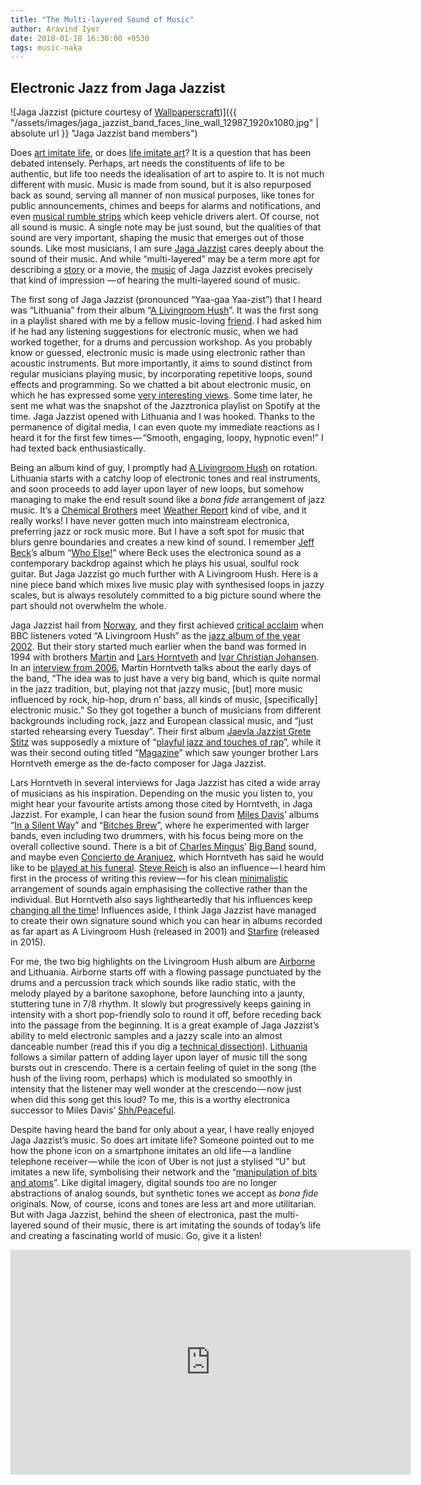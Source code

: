 ```yaml
---
title: "The Multi-layered Sound of Music"
author: Aravind Iyer
date: 2018-01-18 16:30:00 +0530
tags: music-naka
---
```

## Electronic Jazz from Jaga Jazzist

![Jaga Jazzist (picture courtesy of [Wallpaperscraft](https://wallpaperscraft.com/download/jaga_jazzist_band_faces_line_wall_12987/1920x1080))]({{ "/assets/images/jaga_jazzist_band_faces_line_wall_12987_1920x1080.jpg" | absolute url }}
"Jaga Jazzist band members")

Does [art imitate life](https://www.psychologytoday.com/blog/the-psychology-fiction/201104/does-art-imitate-life),
or does [life imitate art](https://en.wikipedia.org/wiki/Life_imitating_art)? It is a question that has been
debated intensely. Perhaps, art needs the constituents of life to be authentic, but life too needs the
idealisation of art to aspire to. It is not much different with music. Music is made from sound, but it is also
repurposed back as sound, serving all manner of non musical purposes, like tones for public announcements, chimes
and beeps for alarms and notifications, and even [musical rumble strips](https://en.wikipedia.org/wiki/Musical_road)
which keep vehicle drivers alert. Of course, not all sound is music. A single note may be just sound, but the
qualities of that sound are very important, shaping the music that emerges out of those sounds. Like most
musicians, I am sure [Jaga Jazzist](https://en.wikipedia.org/wiki/Jaga_Jazzist) cares deeply about the sound of
their music. And while “multi-layered” may be a term more apt for describing a
[story](https://en.wikipedia.org/wiki/Story_within_a_story) or a movie, the
[music](https://ninjatune.net/artist/jaga-jazzist) of Jaga Jazzist evokes precisely that kind of impression
— of hearing the multi-layered sound of music.

The first song of Jaga Jazzist (pronounced “Yaa-gaa Yaa-zist”) that I heard was “Lithuania” from their
album “[A Livingroom Hush](https://en.wikipedia.org/wiki/A_Livingroom_Hush)”. It was the first song in
a playlist shared with me by a fellow music-loving [friend](https://medium.com/@prateeks). I had asked him
if he had any listening suggestions for electronic music, when we had worked together, for a drums and
percussion workshop. As you probably know or guessed, electronic music is made using electronic rather
than acoustic instruments. But more importantly, it aims to sound distinct from regular musicians playing
music, by incorporating repetitive loops, sound effects and programming. So we chatted a bit about
electronic music, on which he has expressed some
[very interesting views](https://medium.com/@prateeks/soundscapes-and-why-edm-is-the-music-for-today-738a669ac83b).
Some time later, he sent me what was the snapshot of the Jazztronica playlist on Spotify at the time.
Jaga Jazzist opened with Lithuania and I was hooked. Thanks to the permanence of digital media, I can
even quote my immediate reactions as I heard it for the first few times — “Smooth, engaging, loopy,
hypnotic even!” I had texted back enthusiastically.

Being an album kind of guy, I promptly had
[A Livingroom Hush](https://www.allmusic.com/album/a-livingroom-hush-mw0000660007) on rotation.
Lithuania starts with a catchy loop of electronic tones and real instruments, and soon proceeds to
add layer upon layer of new loops, but somehow managing to make the end result sound like a *bona fide*
arrangement of jazz music. It’s a [Chemical Brothers](https://en.wikipedia.org/wiki/The_Chemical_Brothers)
meet [Weather Report](https://en.wikipedia.org/wiki/Weather_Report) kind of vibe, and it really works!
I have never gotten much into mainstream electronica, preferring jazz or rock music more. But I have a
soft spot for music that blurs genre boundaries and creates a new kind of sound. I remember
[Jeff Beck](https://en.wikipedia.org/wiki/Jeff_Beck)’s album
“[Who Else!](https://www.allmusic.com/album/who-else%21-mw0000602855)” where Beck uses the electronica
sound as a contemporary backdrop against which he plays his usual, soulful rock guitar. But Jaga Jazzist
go much further with A Livingroom Hush. Here is a nine piece band which mixes live music play with
synthesised loops in jazzy scales, but is always resolutely committed to a big picture sound where
the part should not overwhelm the whole.

Jaga Jazzist hail from [Norway](http://www.listento.no/), and they first achieved
[critical acclaim](http://www.listento.no/mic.nsf/doc/art2003010611203678263218) when BBC listeners
voted “A Livingroom Hush” as the [jazz album of the year 2002](http://www.bbc.co.uk/music/reviews/zn4h/).
But their story started much earlier when the band was formed in 1994 with brothers
[Martin](https://en.wikipedia.org/wiki/Martin_Horntveth) and
[Lars Horntveth](https://en.wikipedia.org/wiki/Lars_Horntveth) and
[Ivar Christian Johansen](https://en.wikipedia.org/wiki/Ravi_%28Ivar_Johansen%29). In an
[interview from 2006](https://www.tinymixtapes.com/features/jaga-jazzist), Martin Horntveth talks about
the early days of the band, “The idea was to just have a very big band, which is quite normal in the
jazz tradition, but, playing not that jazzy music, [but] more music influenced by rock, hip-hop,
drum n’ bass, all kinds of music, [specifically] electronic music.” So they got together a bunch of
musicians from different backgrounds including rock, jazz and European classical music, and “just
started rehearsing every Tuesday”. Their first album
[Jaevla Jazzist Grete Stitz](https://en.wikipedia.org/wiki/Jævla_Jazzist_Grete_Stitz) was supposedly
a mixture of “[playful jazz and touches of rap](http://www.mic.no/nmi.nsf/micdoc/art2006051610322966135500)”,
while it was their second outing titled “[Magazine](https://www.allmusic.com/album/magazine-ep-mw0001294012)”
which saw younger brother Lars Horntveth emerge as the de-facto composer for Jaga Jazzist. 

Lars Horntveth in several interviews for Jaga Jazzist has cited a wide array of musicians as his
inspiration. Depending on the music you listen to, you might hear your favourite artists among those
cited by Horntveth, in Jaga Jazzist. For example, I can hear the fusion sound from
[Miles Davis](https://en.wikipedia.org/wiki/Miles_Davis)’ albums
“[In a Silent Way](https://en.wikipedia.org/wiki/In_a_Silent_Way)” and
“[Bitches Brew](https://en.wikipedia.org/wiki/Bitches_Brew)”, where he experimented with larger bands,
even including two drummers, with his focus being more on the overall collective sound.
There is a bit of [Charles Mingus](https://en.wikipedia.org/wiki/Charles_Mingus)’
[Big Band](https://en.wikipedia.org/wiki/Mingus_Big_Band) sound, and maybe even
[Concierto de Aranjuez](https://en.wikipedia.org/wiki/Concierto_de_Aranjuez), which Horntveth has
said he would like to be
[played at his funeral](https://www.allaboutjazz.com/with-lars-horntveth-jaga-jazzist-jaga-jazzist-by-lars-horntveth.php?page=1).
[Steve Reich](https://en.wikipedia.org/wiki/Steve_Reich) is also an influence — I heard him
first in the process of writing this review — for his clean
[minimalistic](https://en.wikipedia.org/wiki/Minimal_music) arrangement of sounds again emphasising
the collective rather than the individual. But Horntveth also says lightheartedly that his influences keep
[changing all the time](https://www.allaboutjazz.com/with-lars-horntveth-jaga-jazzist-jaga-jazzist-by-lars-horntveth.php?page=1)!
Influences aside, I think Jaga Jazzist have managed to create their own signature sound which you can
hear in albums recorded as far apart as A Livingroom Hush (released in 2001) and
[Starfire](https://jagajazzist.bandcamp.com/album/starfire) (released in 2015). 

For me, the two big highlights on the Livingroom Hush album are
[Airborne](https://youtu.be/C0nHo1IdQ6E) and Lithuania. Airborne starts off with a flowing passage
punctuated by the drums and a percussion track which sounds like radio static, with the melody played
by a baritone saxophone, before launching into a jaunty, stuttering tune in 7/8 rhythm. It slowly but
progressively keeps gaining in intensity with a short pop-friendly solo to round it off, before receding
back into the passage from the beginning. It is a great example of Jaga Jazzist’s ability to meld
electronic samples and a jazzy scale into an almost danceable number (read this if you dig a 
[technical dissection](https://sites.google.com/site/thepopdescriptivist/home/jaga-jazzist-airborne)).
[Lithuania](https://youtu.be/2MferjKXc1c) follows a similar pattern of adding layer upon layer of music
till the song bursts out in crescendo. There is a certain feeling of quiet in the song (the hush of
the living room, perhaps) which is modulated so smoothly in intensity that the listener may well wonder
at the crescendo — now just when did this song get this loud? To me, this is a worthy electronica
successor to Miles Davis’ [Shh/Peaceful](https://youtu.be/lQKt7DTKyJU).

Despite having heard the band for only about a year, I have really enjoyed Jaga Jazzist’s music. So
does art imitate life? Someone pointed out to me how the phone icon on a smartphone imitates an old
life — a landline telephone receiver — while the icon of Uber is not just a stylised “U” but imitates
a new life, symbolising their network and the
“[manipulation of bits and atoms](https://www.wired.com/2016/02/the-inside-story-behind-ubers-colorful-redesign/)”.
Like digital imagery, digital sounds too are no longer abstractions of analog sounds, but synthetic
tones we accept as *bona fide* originals. Now, of course, icons and tones are less art and more
utilitarian. But with Jaga Jazzist, behind the sheen of electronica, past the multi-layered sound of
their music, there is art imitating the sounds of today’s life and creating a fascinating world of music.
Go, give it a listen!

<iframe width="640" height="360" src="https://www.youtube-nocookie.com/embed/36aZyBDeE3E?controls=0&amp;showinfo=0" frameborder="0" allowfullscreen></iframe>
